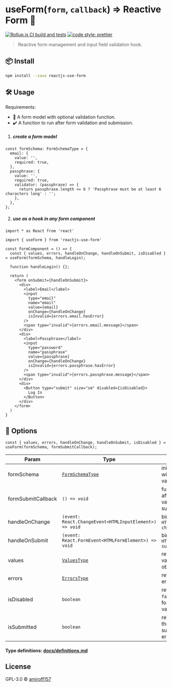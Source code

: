 # useForm(`form`, `callback`) ⇒ Reactive Form 🌟

[![Rollup.js CI build and tests](https://github.com/amiroff157/reactjs-use-form/actions/workflows/node.js.yml/badge.svg)](https://github.com/amiroff157/reactjs-use-form/actions/workflows/node.js.yml)
[![code style: prettier](https://img.shields.io/badge/code_style-prettier-ff69b4.svg)](https://github.com/prettier/prettier)

> Reactive form management and input field validation hook.

## 📦 Install

```bash
npm install --save reactjs-use-form
```

## 🛠️ Usage

Requirements:

* 📝 A form model with optional validation function.
* ✔️ A function to run after form validation and submission.

1. ##### create a form model

```tsx
const formSchema: FormSchemaType = {
  email: {
    value: '',
    required: true,
  },
  passphrase: {
    value: '',
    required: true,
    validator: (passphrase) => {
      return passphrase.length <= 6 ? 'Passphrase must be at least 6 characters long' : '';
    },
  },
};
```

2. ##### use as a hook in any form component
```tsx
import * as React from 'react'

import { useForm } from 'reactjs-use-form'

const FormComponent = () => {
  const { values, errors, handleOnChange, handleOnSubmit, isDisabled } = useForm(formSchema, handleLogin);

  function handleLogin() {};

  return (
    <form onSubmit={handleOnSubmit}>
      <div>
        <label>Email</label>
        <input
          type="email"
          name="email"
          value={email}
          onChange={handleOnChange}
          isInvalid={errors.email.hasError}
        />
        <span type="invalid">{errors.email.message}</span>
      </div>
      <div>
        <label>Passphrase</label>
        <input
          type="password"
          name="passphrase"
          value={passphrase}
          onChange={handleOnChange}
          isInvalid={errors.passphrase.hasError}
        />
        <span type="invalid">{errors.passphrase.message}</span>
      </div>
      <div>
        <Button type="submit" size="sm" disabled={isDisabled}>
          Log In
        </Button>
      </div>
    </form>
  )
}
```

## 🧰 Options

`const { values, errors, handleOnChange, handleOnSubmit, isDisabled } = useForm(formSchema, formSubmitCallback);`

| Param | Type | Description |
| ------ | ------ | ------ |
| formSchema | [`FormSchemaType`](docs/definitions.md#formschematype) | initial form model with optional validation function |
| formSubmitCallback | `() => void` | function to run after form validation and submission |
| handleOnChange | `(event: React.ChangeEvent<HTMLInputElement>) => void` | binds to `HTMLInputElement: change event`
| handleOnSubmit | `(event: React.FormEvent<HTMLFormElement>) => void` | binds to `HTMLFormElement: submit event`
| values | [`ValuesType`](docs/definitions.md#valuestype) | returns form values state object
| errors | [`ErrorsType`](docs/definitions.md#errorstype) | returns form errors state object
| isDisabled | `boolean` | returns `true / false` when the form is valid/invalid
| isSubmitted | `boolean` | returns `true` when the form was submitted without errors

#### Type definitions: [docs/definitions.md](docs/definitions.md)

## License

GPL-3.0 © [amiroff157](https://github.com/amiroff157)
